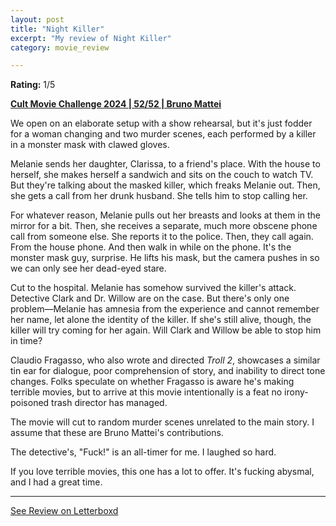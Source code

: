 ```yaml
---
layout: post
title: "Night Killer"
excerpt: "My review of Night Killer"
category: movie_review

---
```


**Rating:** 1/5

<b><a href="https://boxd.it/rIGbC/detail">Cult Movie Challenge 2024 | 52/52 | Bruno Mattei</a></b>

We open on an elaborate setup with a show rehearsal, but it's just fodder for a woman changing and two murder scenes, each performed by a killer in a monster mask with clawed gloves.

Melanie sends her daughter, Clarissa, to a friend's place. With the house to herself, she makes herself a sandwich and sits on the couch to watch TV. But they're talking about the masked killer, which freaks Melanie out. Then, she gets a call from her drunk husband. She tells him to stop calling her.

For whatever reason, Melanie pulls out her breasts and looks at them in the mirror for a bit. Then, she receives a separate, much more obscene phone call from someone else. She reports it to the police. Then, they call again. From the house phone. And then walk in while on the phone. It's the monster mask guy, surprise. He lifts his mask, but the camera pushes in so we can only see her dead-eyed stare.

Cut to the hospital. Melanie has somehow survived the killer's attack. Detective Clark and Dr. Willow are on the case. But there's only one problem—Melanie has amnesia from the experience and cannot remember her name, let alone the identity of the killer. If she's still alive, though, the killer will try coming for her again. Will Clark and Willow be able to stop him in time?

Claudio Fragasso, who also wrote and directed <i>Troll 2</i>, showcases a similar tin ear for dialogue, poor comprehension of story, and inability to direct tone changes. Folks speculate on whether Fragasso is aware he's making terrible movies, but to arrive at this movie intentionally is a feat no irony-poisoned trash director has managed.

The movie will cut to random murder scenes unrelated to the main story. I assume that these are Bruno Mattei's contributions.

The detective's, "Fuck!" is an all-timer for me. I laughed so hard.

If you love terrible movies, this one has a lot to offer. It's fucking abysmal, and I had a great time.

<hr>

[See Review on Letterboxd](https://boxd.it/8GyQoz)
